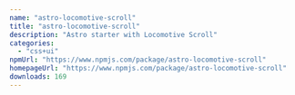 ```yaml
---
name: "astro-locomotive-scroll"
title: "astro-locomotive-scroll"
description: "Astro starter with Locomotive Scroll"
categories:
  - "css+ui"
npmUrl: "https://www.npmjs.com/package/astro-locomotive-scroll"
homepageUrl: "https://www.npmjs.com/package/astro-locomotive-scroll"
downloads: 169
---
```

